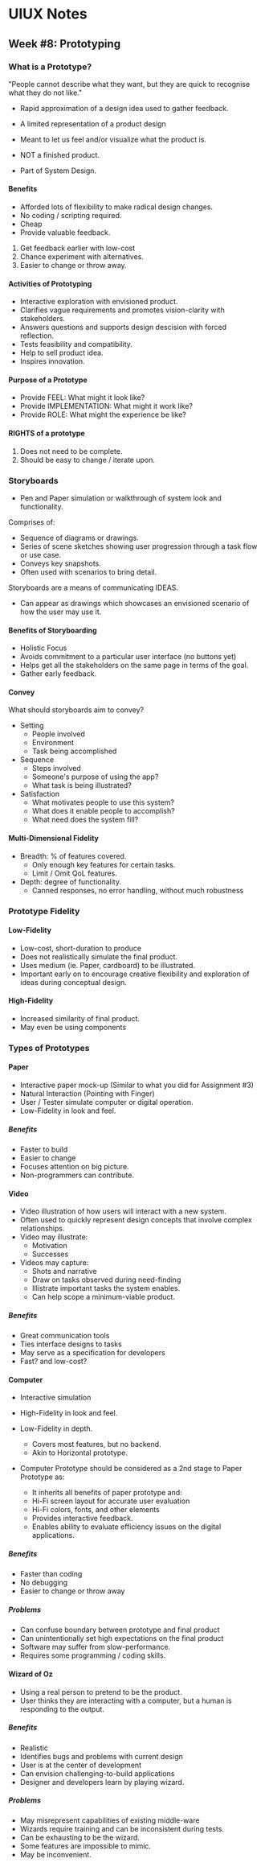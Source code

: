 # UIUX Notes

## Week #8: Prototyping

### What is a Prototype?

"People cannot describe what they want, but they are quick to recognise what they do not like."

- Rapid approximation of a design idea used to gather feedback.
- A limited representation of a product design
- Meant to let us feel and/or visualize what the product is.

- NOT a finished product.
- Part of System Design.

#### Benefits
- Afforded lots of flexibility to make radical design changes.
- No coding / scripting required.
- Cheap
- Provide valuable feedback.

1. Get feedback earlier with low-cost
2. Chance experiment with alternatives.
3. Easier to change or throw away.

#### Activities of Prototyping
- Interactive exploration with envisioned product.
- Clarifies vague requirements and promotes vision-clarity with stakeholders.
- Answers questions and supports design descision with forced reflection.
- Tests feasibility and compatibility.
- Help to sell product idea.
- Inspires innovation.

#### Purpose of a Prototype
- Provide FEEL: What might it look like?
- Provide IMPLEMENTATION: What might it work like?
- Provide ROLE: What might the experience be like?

#### RIGHTS of a prototype
1. Does not need to be complete.
2. Should be easy to change / iterate upon.

### Storyboards
- Pen and Paper simulation or walkthrough of system look and functionality.

Comprises of:
- Sequence of diagrams or drawings.
- Series of scene sketches showing user progression through a task flow or use case.
- Conveys key snapshots.
- Often used with scenarios to bring detail.

Storyboards are a means of communicating IDEAS.
- Can appear as drawings which showcases an envisioned scenario of how the user may use it.

#### Benefits of Storyboarding
- Holistic Focus
- Avoids commitment to a particular user interface (no buttons yet)
- Helps get all the stakeholders on the same page in terms of the goal.
- Gather early feedback.

#### Convey
What should storyboards aim to convey?
- Setting
    - People involved
    - Environment
    - Task being accomplished
- Sequence
    - Steps involved
    - Someone's purpose of using the app?
    - What task is being illustrated?
- Satisfaction
    - What motivates people to use this system?
    - What does it enable people to accomplish?
    - What need does the system fill?

#### Multi-Dimensional Fidelity
- Breadth: % of features covered.
    - Only enough key features for certain tasks.
    - Limit / Omit QoL features.
- Depth: degree of functionality.
    - Canned responses, no error handling, without much robustness

### Prototype Fidelity

#### Low-Fidelity
- Low-cost, short-duration to produce
- Does not realistically simulate the final product.
- Uses medium (ie. Paper, cardboard) to be illustrated.
- Important early on to encourage creative flexibility and exploration of ideas during conceptual design.

#### High-Fidelity
- Increased similarity of final product.
- May even be using components

### Types of Prototypes

#### Paper
- Interactive paper mock-up (Similar to what you did for Assignment #3)
- Natural Interaction (Pointing with Finger)
- User / Tester simulate computer or digital operation.
- Low-Fidelity in look and feel.

##### Benefits
- Faster to build
- Easier to change
- Focuses attention on big picture.
- Non-programmers can contribute.

#### Video
- Video illustration of how users will interact with a new system.
- Often used to quickly represent design concepts that involve complex relationships.
- Video may illustrate:
    - Motivation
    - Successes
- Videos may capture:
    - Shots and narrative
    - Draw on tasks observed during need-finding
    - Illistrate important tasks the system enables.
    - Can help scope a minimum-viable product.

##### Benefits
- Great communication tools
- Ties interface designs to tasks
- May serve as a specification for developers
- Fast? and low-cost?

#### Computer
- Interactive simulation
- High-Fidelity in look and feel.
- Low-Fidelity in depth.
    - Covers most features, but no backend.
    - Akin to Horizontal prototype.

- Computer Prototype should be considered as a 2nd stage to Paper Prototype as:
    - It inherits all benefits of paper prototype and:
    - Hi-Fi screen layout for accurate user evaluation
    - Hi-Fi colors, fonts, and other elements
    - Provides interactive feedback.
    - Enables ability to evaluate efficiency issues on the digital applications.

##### Benefits
- Faster than coding
- No debugging
- Easier to change or throw away

##### Problems
- Can confuse boundary between prototype and final product
- Can unintentionally set high expectations on the final product
- Software may suffer from slow-performance.
- Requires some programming / coding skills.

#### Wizard of Oz
- Using a real person to pretend to be the product.
- User thinks they are interacting with a computer, but a human is responding to the output.

##### Benefits
- Realistic
- Identifies bugs and problems with current design
- User is at the center of development
- Can envision challenging-to-build applications
- Designer and developers learn by playing wizard.

##### Problems
- May misrepresent capabilities of existing middle-ware
- Wizards require training and can be inconsistent during tests.
- Can be exhausting to be the wizard.
- Some features are impossible to mimic.
- May be inconvenient.